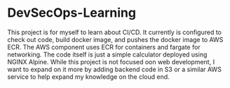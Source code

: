 # DevSecOps-Learning
This project is for myself to learn about CI/CD. It currently is configured to
check out code, build docker image, and pushes the docker image to AWS ECR.
The AWS component uses ECR for containers and fargate for networking. 
The code itself is just a simple calculator deployed using NGINX Alpine. While 
this project is not focused oon web development, I want to expand on it more by
adding backend code in S3 or a similar AWS service to help expand my knowledge 
on the cloud end.
